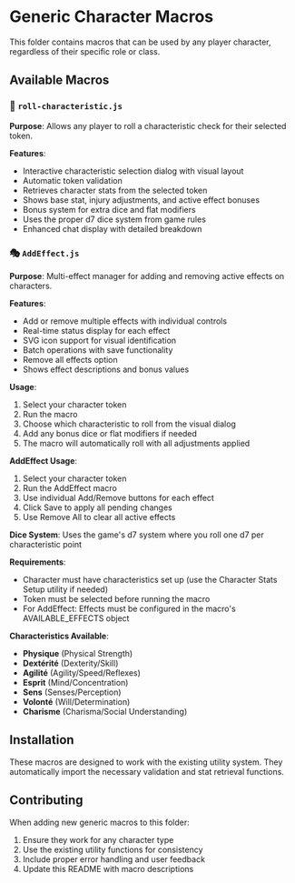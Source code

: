 # Generic Character Macros

This folder contains macros that can be used by any player character, regardless of their specific role or class.

## Available Macros

### 🎲 `roll-characteristic.js`

**Purpose**: Allows any player to roll a characteristic check for their selected token.

**Features**:

- Interactive characteristic selection dialog with visual layout
- Automatic token validation
- Retrieves character stats from the selected token
- Shows base stat, injury adjustments, and active effect bonuses
- Bonus system for extra dice and flat modifiers
- Uses the proper d7 dice system from game rules
- Enhanced chat display with detailed breakdown

### 🎭 `AddEffect.js`

**Purpose**: Multi-effect manager for adding and removing active effects on characters.

**Features**:

- Add or remove multiple effects with individual controls
- Real-time status display for each effect
- SVG icon support for visual identification
- Batch operations with save functionality
- Remove all effects option
- Shows effect descriptions and bonus values

**Usage**:

1. Select your character token
2. Run the macro
3. Choose which characteristic to roll from the visual dialog
4. Add any bonus dice or flat modifiers if needed
5. The macro will automatically roll with all adjustments applied

**AddEffect Usage**:

1. Select your character token
2. Run the AddEffect macro
3. Use individual Add/Remove buttons for each effect
4. Click Save to apply all pending changes
5. Use Remove All to clear all active effects

**Dice System**: Uses the game's d7 system where you roll one d7 per characteristic point

**Requirements**:

- Character must have characteristics set up (use the Character Stats Setup utility if needed)
- Token must be selected before running the macro
- For AddEffect: Effects must be configured in the macro's AVAILABLE_EFFECTS object

**Characteristics Available**:

- **Physique** (Physical Strength)
- **Dextérité** (Dexterity/Skill)
- **Agilité** (Agility/Speed/Reflexes)
- **Esprit** (Mind/Concentration)
- **Sens** (Senses/Perception)
- **Volonté** (Will/Determination)
- **Charisme** (Charisma/Social Understanding)

## Installation

These macros are designed to work with the existing utility system. They automatically import the necessary validation and stat retrieval functions.

## Contributing

When adding new generic macros to this folder:

1. Ensure they work for any character type
2. Use the existing utility functions for consistency
3. Include proper error handling and user feedback
4. Update this README with macro descriptions
